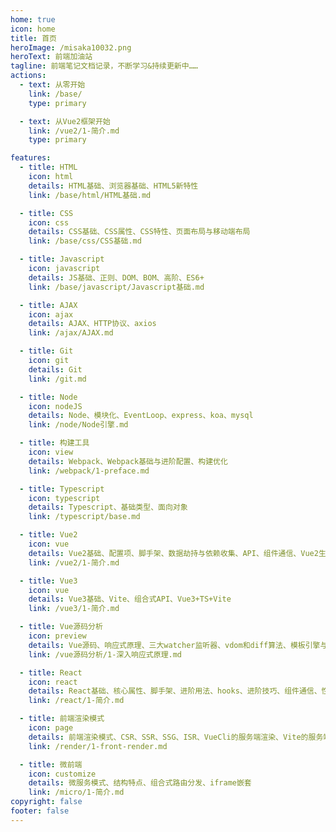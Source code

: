 ```yaml
---
home: true
icon: home
title: 首页
heroImage: /misaka10032.png
heroText: 前端加油站
tagline: 前端笔记文档记录，不断学习&持续更新中……
actions:
  - text: 从零开始
    link: /base/
    type: primary

  - text: 从Vue2框架开始
    link: /vue2/1-简介.md
    type: primary

features:
  - title: HTML
    icon: html
    details: HTML基础、浏览器基础、HTML5新特性
    link: /base/html/HTML基础.md

  - title: CSS
    icon: css
    details: CSS基础、CSS属性、CSS特性、页面布局与移动端布局
    link: /base/css/CSS基础.md

  - title: Javascript
    icon: javascript
    details: JS基础、正则、DOM、BOM、高阶、ES6+
    link: /base/javascript/Javascript基础.md

  - title: AJAX
    icon: ajax
    details: AJAX、HTTP协议、axios
    link: /ajax/AJAX.md

  - title: Git
    icon: git
    details: Git
    link: /git.md

  - title: Node
    icon: nodeJS
    details: Node、模块化、EventLoop、express、koa、mysql
    link: /node/Node引擎.md

  - title: 构建工具
    icon: view
    details: Webpack、Webpack基础与进阶配置、构建优化
    link: /webpack/1-preface.md

  - title: Typescript
    icon: typescript
    details: Typescript、基础类型、面向对象
    link: /typescript/base.md

  - title: Vue2
    icon: vue
    details: Vue2基础、配置项、脚手架、数据劫持与依赖收集、API、组件通信、Vue2生态
    link: /vue2/1-简介.md

  - title: Vue3
    icon: vue
    details: Vue3基础、Vite、组合式API、Vue3+TS+Vite
    link: /vue3/1-简介.md

  - title: Vue源码分析
    icon: preview
    details: Vue源码、响应式原理、三大watcher监听器、vdom和diff算法、模板引擎与AST语法树
    link: /vue源码分析/1-深入响应式原理.md

  - title: React
    icon: react
    details: React基础、核心属性、脚手架、进阶用法、hooks、进阶技巧、组件通信、性能优化、React生态
    link: /react/1-简介.md

  - title: 前端渲染模式
    icon: page
    details: 前端渲染模式、CSR、SSR、SSG、ISR、VueCli的服务端渲染、Vite的服务端渲染、Nuxt框架
    link: /render/1-front-render.md

  - title: 微前端
    icon: customize
    details: 微服务模式、结构特点、组合式路由分发、iframe嵌套
    link: /micro/1-简介.md
copyright: false
footer: false
---
```


